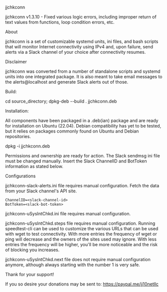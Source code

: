 jjchkconn

jjchkconn v1.3.10 - Fixed various logic errors, including improper return of text values from functions, loop condition errors, etc.

About

jjchkconn is a set of customizable systemd units, ini files, and bash scripts that will monitor Internet connectivity using IPv4 and, upon failure, send alerts via a Slack channel of your choice after connectivity resumes.

Disclaimer

jjchkconn was converted from a number of standalone scripts and systemd units into one integrated package.  It is also meant to take email messages to the alerts@localhost and generate Slack alerts out of those.

Build:

cd source_directory; dpkg-deb --build . jjchkconn.deb

Installation:

All components have been packaged in a .deb(ian) package and are ready for installation on Ubuntu (22.04).  Debian compatibility has yet to be tested, but it relies on packages commonly found on Ubuntu and Debian repositories.

dpkg -i jjchkconn.deb

Permissions and ownership are ready for action.  The Slack sendmsg ini file must be changed manually.  Insert the Slack ChannelID and BotToken information as stated below.

Configurations

jjchkconn-slack-alerts.ini file requires manual configuration.  Fetch the data from your Slack channel's API site.

	ChannelID=<slack-channel-id>
	BotToken=<slack-bot-token>

jjchkconn-uSysIntChkd.ini file requires manual configuration.

jjchkconn-uSysIntChkd.steps file requires manual configuration.  Running speedtest-cli can be used to customize the various URLs that can be used with wget to test connectivity.  With more entries the frequency of wget or ping will decrease and the owners of the sites used may ignore.  With less entries the frequency will be higher, you'll be more noticeable and the risk of blocking you increases.


jjchkconn-uSysIntChkd.next file does not require manual configuration anymore, although always starting with the number 1 is very safe.

Thank for your support!   

If you so desire your donations may be sent to: https://paypal.me/jj10netllc 
